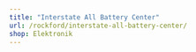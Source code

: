 ```yaml
---
title: "Interstate All Battery Center"
url: /rockford/interstate-all-battery-center/
shop: Elektronik
---
```

